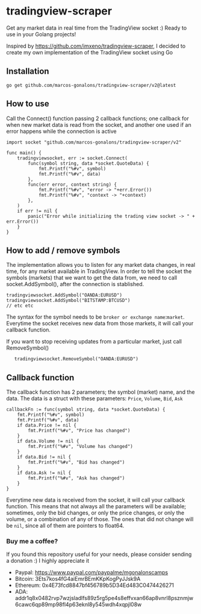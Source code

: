# tradingview-scraper
Get any market data in real time from the TradingView socket :) Ready to use in your Golang projects!


Inspired by https://github.com/imxeno/tradingview-scraper, I decided to create my own implementation of the TradingView socket using Go


## Installation
```
go get github.com/marcos-gonalons/tradingview-scraper/v2@latest
```

## How to use
Call the Connect() function passing 2 callback functions; one callback for when new market data is read from the socket, and another one used if an error happens while the connection is active

```golang
import socket "github.com/marcos-gonalons/tradingview-scraper/v2"

func main() {
    tradingviewsocket, err := socket.Connect(
        func(symbol string, data *socket.QuoteData) {
            fmt.Printf("%#v", symbol)
            fmt.Printf("%#v", data)
        },
        func(err error, context string) {
            fmt.Printf("%#v", "error -> "+err.Error())
            fmt.Printf("%#v", "context -> "+context)
        },
    )
    if err != nil {
        panic("Error while initializing the trading view socket -> " + err.Error())
    }
}
```


## How to add / remove symbols
The implementation allows you to listen for any market data changes, in real time, for any market available in TradingView.
In order to tell the socket the symbols (markets) that we want to get the data from, we need to call socket.AddSymbol(), after the connection is stablished.
```golang
tradingviewsocket.AddSymbol("OANDA:EURUSD")
tradingviewsocket.AddSymbol("BITSTAMP:BTCUSD")
// etc etc
```
The syntax for the symbol needs to be `broker or exchange name`:`market`.
Everytime the socket receives new data from those markets, it will call your callback function.

If you want to stop receiving updates from a particular market, just call RemoveSymbol()
```golang
   tradingviewsocket.RemoveSymbol("OANDA:EURUSD")
```


## Callback function
The callback function has 2 parameters; the symbol (market) name, and the data.
The data is a struct with these parameters: `Price`, `Volume`, `Bid`, `Ask`
```golang
callbackFn := func(symbol string, data *socket.QuoteData) {
    fmt.Printf("%#v", symbol)
    fmt.Printf("%#v", data)
    if data.Price != nil {
        fmt.Printf("%#v", "Price has changed")
    }
    if data.Volume != nil {
        fmt.Printf("%#v", "Volume has changed")
    }
    if data.Bid != nil {
        fmt.Printf("%#v", "Bid has changed")
    }
    if data.Ask != nil {
        fmt.Printf("%#v", "Ask has changed")
    }
}
```
Everytime new data is received from the socket, it will call your callback function.
This means that not always all the parameters will be available; sometimes, only the bid changes, or only the price changes, or only the volume, or a combination of any of those. The ones that did not change will be `nil`, since all of them are pointers to float64.

### Buy me a coffee?
If you found this repository useful for your needs, please consider sending a donation :) I highly appreciate it
- Paypal: https://www.paypal.com/paypalme/mgonalonscamps
- Bitcoin: 3Ets7kos4fG4aiEmrBEmKKpKogPyJJsk9A
- Ethereum: 0x4E73fcd8847bf456789b5D34Ed483C0474426271
- ADA: addr1q8x0482rvp7wzjsladlfs89z5rg5pe4s8effvxan66ap8vnrl8psznmjw6cawc6qp89mp98fl4p63eknl8y545wdh4xqpjl08w
